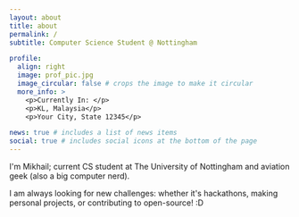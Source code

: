 ```yaml
---
layout: about
title: about
permalink: /
subtitle: Computer Science Student @ Nottingham

profile:
  align: right
  image: prof_pic.jpg
  image_circular: false # crops the image to make it circular
  more_info: >
    <p>Currently In: </p>
    <p>KL, Malaysia</p>
    <p>Your City, State 12345</p>

news: true # includes a list of news items
social: true # includes social icons at the bottom of the page
---
```



I'm Mikhail; current CS student at The University of Nottingham and aviation geek (also a big computer nerd).

I am always looking for new challenges: whether it's hackathons, making personal projects, or contributing to open-source! :D
